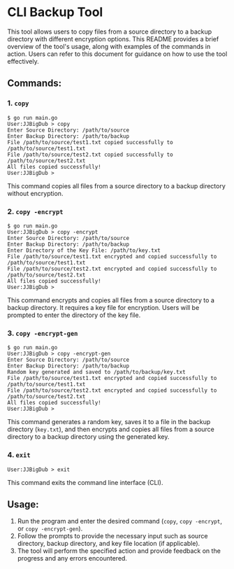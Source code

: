 # CLI Backup Tool

This tool allows users to copy files from a source directory to a backup directory with different encryption options.
This README provides a brief overview of the tool's usage, along with examples of the commands in action. Users can refer to this document for guidance on how to use the tool effectively.

## Commands:

### 1. `copy`

```shell
$ go run main.go
User:JJBigDub > copy
Enter Source Directory: /path/to/source
Enter Backup Directory: /path/to/backup
File /path/to/source/test1.txt copied successfully to /path/to/source/test1.txt
File /path/to/source/test2.txt copied successfully to /path/to/source/test2.txt
All files copied successfully!
User:JJBigDub >
```
This command copies all files from a source directory to a backup directory without encryption.

### 2. `copy -encrypt`

```shell
$ go run main.go
User:JJBigDub > copy -encrypt
Enter Source Directory: /path/to/source
Enter Backup Directory: /path/to/backup
Enter Directory of the Key File: /path/to/key.txt
File /path/to/source/test1.txt encrypted and copied successfully to /path/to/source/test1.txt
File /path/to/source/test2.txt encrypted and copied successfully to /path/to/source/test2.txt
All files copied successfully!
User:JJBigDub >
```
This command encrypts and copies all files from a source directory to a backup directory. It requires a key file for encryption. Users will be prompted to enter the directory of the key file.

### 3. `copy -encrypt-gen`

```shell
$ go run main.go
User:JJBigDub > copy -encrypt-gen
Enter Source Directory: /path/to/source
Enter Backup Directory: /path/to/backup
Random key generated and saved to /path/to/backup/key.txt
File /path/to/source/test1.txt encrypted and copied successfully to /path/to/source/test1.txt
File /path/to/source/test2.txt encrypted and copied successfully to /path/to/source/test2.txt
All files copied successfully!
User:JJBigDub >
```

This command generates a random key, saves it to a file in the backup directory (`key.txt`), and then encrypts and copies all files from a source directory to a backup directory using the generated key.

### 4. `exit`

```shell
User:JJBigDub > exit
```
This command exits the command line interface (CLI).

## Usage:

1. Run the program and enter the desired command (`copy`, `copy -encrypt`, or `copy -encrypt-gen`).
2. Follow the prompts to provide the necessary input such as source directory, backup directory, and key file location (if applicable).
3. The tool will perform the specified action and provide feedback on the progress and any errors encountered.


